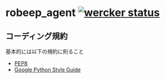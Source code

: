 # robeep_agent [![wercker status](https://app.wercker.com/status/7cec8ed8d315a4ef5b79630d7ca4b5c0/s "wercker status")](https://app.wercker.com/project/bykey/7cec8ed8d315a4ef5b79630d7ca4b5c0)


## コーディング規約

基本的には以下の規約に則ること

* [PEP8](https://www.python.org/dev/peps/pep-0008/)
* [Google Python Style Guide](https://google-styleguide.googlecode.com/svn/trunk/pyguide.html)